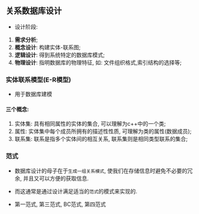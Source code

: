 ## 关系数据库设计
* 设计阶段:
1. **需求分析**; 
2. **概念设计**: 构建实体-联系图; 
3. **逻辑设计**: 得到系统特定的数据库模式; 
4. **物理设计**: 指明数据库的物理特征, 如: 文件组织格式,索引结构的选择等;

### 实体联系模型(E-R模型)
* 用于数据库建模

#### 三个概念: 
1. 实体集: 具有相同属性的实体的集合, 可以理解为c++中的一个类;
2. 属性: 实体集中每个成员所拥有的描述性性质, 可理解为类的属性(数据成员); 
3. 联系集: 联系是指多个实体间的相互关系, 联系集则是相同类型联系的集合; 

### 范式
* 数据库设计的母子在于`生成一组关系模式`, 使我们在存储信息时避免不必要的冗余, 并且又可以方便的获取信息. 
* 而这通常是通过设计满足适当的`范式`的模式来实现的. 

* 第一范式, 第三范式, BC范式, 第四范式



